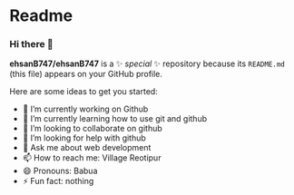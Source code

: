 # Readme


### Hi there 👋 

**ehsanB747/ehsanB747** is a ✨ _special_ ✨ repository because its `README.md` (this file) appears on your GitHub profile.

Here are some ideas to get you started:


- 🔭 I’m currently working on Github
- 🌱 I’m currently learning how to use git and github
- 👯 I’m looking to collaborate on github
- 🤔 I’m looking for help with github
- 💬 Ask me about web development
- 📫 How to reach me: Village Reotipur
- 😄 Pronouns: Babua 
- ⚡ Fun fact: nothing 



